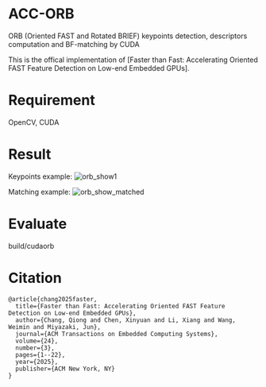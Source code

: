 # ACC-ORB

ORB (Oriented FAST and Rotated BRIEF) keypoints detection, descriptors computation and BF-matching by CUDA

This is the offical implementation of [Faster than Fast: Accelerating Oriented FAST Feature Detection on Low-end Embedded GPUs].

# Requirement

OpenCV, CUDA

# Result

Keypoints example:
![orb_show1](data/orb_show1.jpg)

Matching example:
![orb_show_matched](data/orb_show_matched.jpg)

# Evaluate

build/cudaorb





# Citation

```
@article{chang2025faster,
  title={Faster than Fast: Accelerating Oriented FAST Feature Detection on Low-end Embedded GPUs},
  author={Chang, Qiong and Chen, Xinyuan and Li, Xiang and Wang, Weimin and Miyazaki, Jun},
  journal={ACM Transactions on Embedded Computing Systems},
  volume={24},
  number={3},
  pages={1--22},
  year={2025},
  publisher={ACM New York, NY}
}
```
